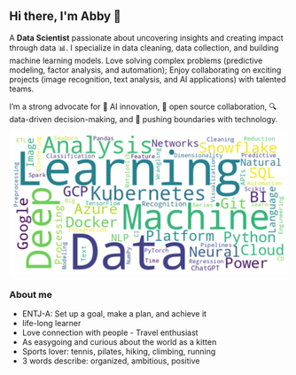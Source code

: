 ## Hi there, I'm Abby 👋
A <b>Data Scientist</b> passionate about uncovering insights and creating impact through data 📊. I specialize in data cleaning, data collection, and building machine learning models.
Love solving complex problems (predictive modeling, factor analysis, and automation); Enjoy collaborating on exciting projects (image recognition, text analysis, and AI applications) with talented teams. 
<p>I’m a strong advocate for 🧠 AI innovation, 📜 open source collaboration, 🔍 data-driven decision-making, and 🚀 pushing boundaries with technology.</p>

![Word Cloud](wordcloud.png)

### About me
- ENTJ-A: Set up a goal, make a plan, and achieve it
- life-long learner 
- Love connection with people - Travel enthusiast
- As easygoing and curious about the world as a kitten
- Sports lover: tennis, pilates, hiking, climbing, running
- 3 words describe: organized, ambitious, positive

